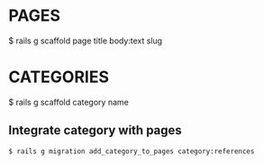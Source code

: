 # PAGES
  $ rails g scaffold page title body:text slug

# CATEGORIES
  $ rails g scaffold category name
  ## Integrate category with pages
    $ rails g migration add_category_to_pages category:references